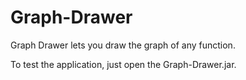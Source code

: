Graph-Drawer
=================
Graph Drawer lets you draw the graph of any function.

To test the application, just open the Graph-Drawer.jar.
